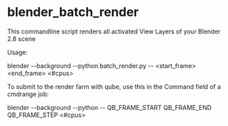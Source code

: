 # blender_batch_render

This commandline script renders all activated View Layers of your Blender 2.8 scene

Usage:  

blender --background <path to blender scene> --python batch_render.py -- <start_frame> <end_frame> <step> <#cpus>

To submit to the render farm with qube, use this in the Command field of a cmdrange job:

blender --background <path to blender scene> --python <path to blender batch script> -- QB_FRAME_START QB_FRAME_END QB_FRAME_STEP <#cpus>
